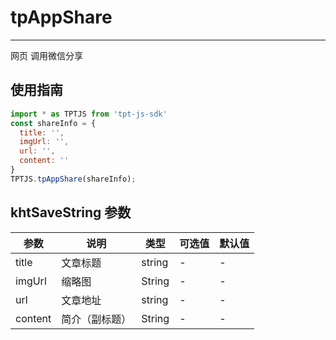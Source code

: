 # tpAppShare

---

网页 调用微信分享

## 使用指南

```js
import * as TPTJS from 'tpt-js-sdk'
const shareInfo = {
  title: '',
  imgUrl: '',
  url: '',
  content: ''
}
TPTJS.tpAppShare(shareInfo);
```

## khtSaveString 参数

| 参数   | 说明   | 类型    | 可选值 | 默认值   |
| ---   | ---- | ------- | ------- | ------ |
| title  | 文章标题 | string | - | - |
| imgUrl | 缩略图 | String | - | - |
| url  | 文章地址 | string | - | - |
| content | 简介（副标题） | String | - | - |


